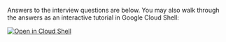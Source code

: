 Answers to the interview questions are below. You may also walk through the answers as an interactive tutorial in Google Cloud Shell:

[![Open in Cloud Shell](https://gstatic.com/cloudssh/images/open-btn.svg)](https://ssh.cloud.google.com/cloudshell/editor?cloudshell_git_repo=https://github.com/scarolan/hiring-exercise.git&cloudshell_git_branch=sean-carolan-answers&cloudshell_tutorial=walkthrough.md)